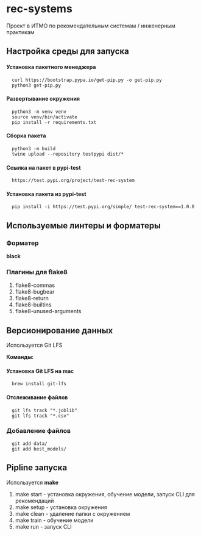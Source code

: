 # rec-systems
Проект в ИТМО по рекомендательным системам / инженерным практикам

## Настройка среды для запуска

#### Установка пакетного менеджера
```
  curl https://bootstrap.pypa.io/get-pip.py -o get-pip.py
  python3 get-pip.py
```

#### Развертывание окружения
```
  python3 -m venv venv
  source venv/bin/activate
  pip install -r requirements.txt
```

#### Сборка пакета
```
  python3 -m build
  twine upload --repository testpypi dist/*
```

#### Ссылка на пакет в pypi-test
```
  https://test.pypi.org/project/test-rec-system
```

#### Установка пакета из pypi-test
```
  pip install -i https://test.pypi.org/simple/ test-rec-system==1.0.0
```

## Используемые линтеры и форматеры
### Форматер
  **black**

### Плагины для **flake8**
1. flake8-commas
2. flake8-bugbear
3. flake8-return
4. flake8-builtins
5. flake8-unused-arguments

## Версионирование данных

Используется Git LFS

**Команды:**

#### Установка Git LFS на mac
```
  brew install git-lfs
```

#### Отслеживание файлов
```
  git lfs track "*.joblib"
  git lfs track "*.csv"
```

### Добавление файлов

```
  git add data/
  git add best_models/
```

## Pipline запуска

Используется **make**

1. make start - установка окружения, обучение модели, запуск CLI для рекомендаций
2. make setup - установка окружения
3. make clean - удаление папки с окружением
4. make train - обучение модели
5. make run - запуск CLI
